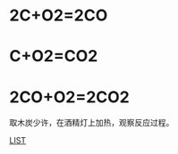 # 2C+O2=2CO
# C+O2=CO2
# 2CO+O2=2CO2

取木炭少许，在酒精灯上加热，观察反应过程。

[LIST](https://ruiluogu.github.io/化学/recipe/list)
